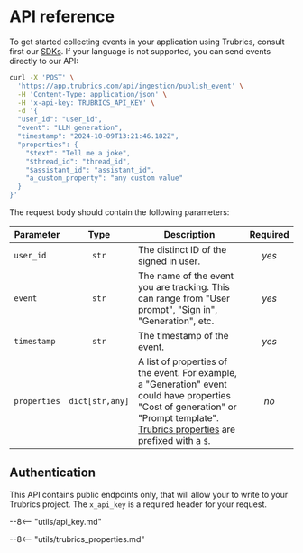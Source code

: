 # API reference

To get started collecting events in your application using Trubrics, consult first our [SDKs](../track_events/sdks). If your language is not supported, you can send events directly to our API:

```bash
curl -X 'POST' \
  'https://app.trubrics.com/api/ingestion/publish_event' \
  -H 'Content-Type: application/json' \
  -H 'x-api-key: TRUBRICS_API_KEY' \
  -d '{
  "user_id": "user_id",
  "event": "LLM generation",
  "timestamp": "2024-10-09T13:21:46.182Z",
  "properties": {
    "$text": "Tell me a joke",
    "$thread_id": "thread_id",
    "$assistant_id": "assistant_id",
    "a_custom_property": "any custom value"
  }
}'
```

The request body should contain the following parameters:

| **Parameter** | **Type** | **Description** | **Required** |
|---|:---:|---|:---:|
| `user_id` | `str` | The distinct ID of the signed in user. | _yes_ |
| `event` | `str` | The name of the event you are tracking. This can range from "User prompt", "Sign in", "Generation", etc. | _yes_ |
| `timestamp` | `str` | The timestamp of the event. | _yes_ |
| `properties` | `dict[str,any]` | A list of properties of the event. For example, a "Generation" event could have properties "Cost of generation" or "Prompt template". [Trubrics properties](#trubrics-properties) are prefixed with a `$`. | _no_ |

## Authentication
This API contains public endpoints only, that will allow your to write to your Trubrics project. The `x_api_key` is a required header for your request.

--8<-- "utils/api_key.md"

--8<-- "utils/trubrics_properties.md"

